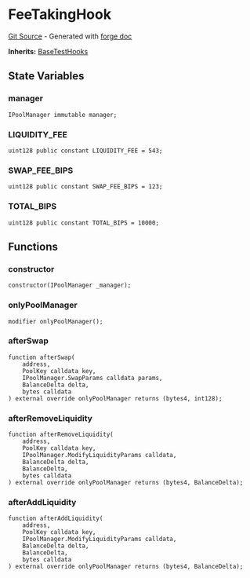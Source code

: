 # FeeTakingHook
[Git Source](https://github.com/uniswap/v4-core/blob/80311e34080fee64b6fc6c916e9a51a437d0e482/src/test/FeeTakingHook.sol) - Generated with [forge doc](https://book.getfoundry.sh/reference/forge/forge-doc)

**Inherits:**
[BaseTestHooks](contracts/v4/reference/core/test/BaseTestHooks.md)


## State Variables
### manager

```solidity
IPoolManager immutable manager;
```


### LIQUIDITY_FEE

```solidity
uint128 public constant LIQUIDITY_FEE = 543;
```


### SWAP_FEE_BIPS

```solidity
uint128 public constant SWAP_FEE_BIPS = 123;
```


### TOTAL_BIPS

```solidity
uint128 public constant TOTAL_BIPS = 10000;
```


## Functions
### constructor


```solidity
constructor(IPoolManager _manager);
```

### onlyPoolManager


```solidity
modifier onlyPoolManager();
```

### afterSwap


```solidity
function afterSwap(
    address,
    PoolKey calldata key,
    IPoolManager.SwapParams calldata params,
    BalanceDelta delta,
    bytes calldata
) external override onlyPoolManager returns (bytes4, int128);
```

### afterRemoveLiquidity


```solidity
function afterRemoveLiquidity(
    address,
    PoolKey calldata key,
    IPoolManager.ModifyLiquidityParams calldata,
    BalanceDelta delta,
    BalanceDelta,
    bytes calldata
) external override onlyPoolManager returns (bytes4, BalanceDelta);
```

### afterAddLiquidity


```solidity
function afterAddLiquidity(
    address,
    PoolKey calldata key,
    IPoolManager.ModifyLiquidityParams calldata,
    BalanceDelta delta,
    BalanceDelta,
    bytes calldata
) external override onlyPoolManager returns (bytes4, BalanceDelta);
```

